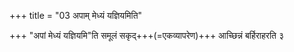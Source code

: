 +++
title = "03 अपाम् मेध्यं यज्ञियमिति"

+++
"अपां मेध्यं यज्ञियमि"ति समूलं सकृद्+++(=एकव्यापरेण)+++ आच्छिन्नं बर्हिराहरति ३  
